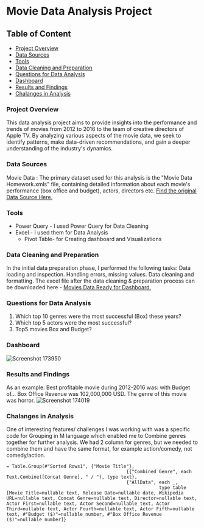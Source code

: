 # Movie Data Analysis Project

## Table of Content
 - [Project Overview](#project-overview)
 - [Data Sources](#data-sources)
 - [Tools](#tools)
 - [Data Cleaning and Preparation](#data-cleaning-and-preparation)
 - [Questions for Data Analysis](#questions-for-data-analysis)
 - [Dashboard](#dashboard)
 - [Results and Findings](#results-and-findings)
 - [Chalanges in Analysis](#chalanges-in-analysis)
   
### Project Overview
This data analysis project aims to provide insights into the performance and trends of movies from 2012 to 2016 to the team of creative directors of Apple TV. By analyzing various aspects of the movie data, we seek to identify patterns, make data-driven recommendations, and gain a deeper understanding of the industry's dynamics.

### Data Sources
 Movie Data : The primary dataset used for this analysis is the "Movie Data Homework.xmls" file, containing detailed information about each movie's performance (box office and budget), actors, directors etc. [Find the original Data Source Here.](https://github.com/AlexandraKotvytska/Movie-Data-Analysis-Project/upload/main#:~:text=Movies%20Dashboard.xlsx)

### Tools
  - Power Query - I used Power Query for Data Cleaning
  - Excel - I used them for Data Analysis
    - Pivot Table- for Creating dashboard and Visualizations

### Data Cleaning and Preparation
In the initial data preparation phase, I performed the following tasks:
Data loading and inspection.
Handling errors, missing values.
Data cleaning and formatting. The excel file after the data cleaning & preparation process can be downloaded here - [Movies Data Ready for Dashboard.](https://github.com/AlexandraKotvytska/Movie-Data-Analysis-Project/upload/main#:~:text=Movies%20Dashboard.xlsx)

### Questions for Data Analysis
 1. Which top 10 genres were the most successful (Box) these years?
 2. Which top 5 actors were the most successful?
 3. Top5 movies Box and Budget?
   
### Dashboard
![Screenshot 173950](https://github.com/user-attachments/assets/3b7163f3-1963-42a4-947a-7b97d4bc1d5a)

### Results and Findings
As an example: Best profitable movie  during 2012-2016 was: with Budget of... Box Office Revenue was 102,000,000 USD. The genre of this movie was horror.
![Screenshot 174019](https://github.com/user-attachments/assets/7bff97f3-d29f-40e8-a4b2-9af666c4dafd)
               
### Chalanges in Analysis
One of interesting features/ challenges I was working with was a specific code for Grouping in M language which enabled me to Combine genres together for further analysis. We had 2 column for genres, but we needed to combine them and have the same format, for example action/comedy, not comedy/action.

```
= Table.Group(#"Sorted Rows1", {"Movie Title"}, 
                                            {{"Combined Genre", each Text.Combine([Concat Genre], " / "), type text},
                                            {"AllData", each _, 
                                                        type table [Movie Title=nullable text, Release Date=nullable date, Wikipedia URL=nullable text, Concat Genre=nullable text, Director=nullable text, Actor First=nullable text, Actor Second=nullable text, Actor Third=nullable text, Actor Fourth=nullable text, Actor Fifth=nullable text, #"Budget ($)"=nullable number, #"Box Office Revenue ($)"=nullable number]}
```
                                          
